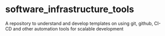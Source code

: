 # software_infrastructure_tools
A repository to understand and develop templates on using git, github, CI-CD and other automation tools for scalable development
